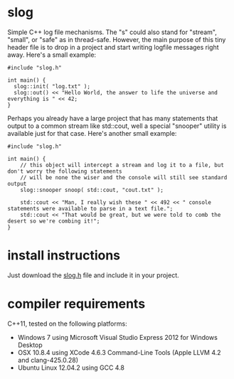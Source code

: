 slog
====

Simple C++ log file mechanisms. The "s" could also stand for "stream", "small", or "safe" as in thread-safe.  However, the main purpose of this tiny header file is to drop in a project and start writing logfile messages right away.  Here's a small example:

    #include "slog.h"
  
    int main() {
      slog::init( "log.txt" );
      slog::out() << "Hello World, the answer to life the universe and everything is " << 42;
    }
    
Perhaps you already have a large project that has many statements that output to a common stream like std::cout, well a special "snooper" utility is available just for that case.  Here's another small example:

    #include "slog.h"
    
    int main() {
        // this object will intercept a stream and log it to a file, but don't worry the following statements
        // will be none the wiser and the console will still see standard output
        slog::snooper snoop( std::cout, "cout.txt" );     
        
        std::cout << "Man, I really wish these " << 492 << " console statements were available to parse in a text file.";
        std::cout << "That would be great, but we were told to comb the desert so we're combing it!";
    }
    
install instructions
====================
Just download the [slog.h](https://raw.github.com/sudopunk/slog/master/include/slog.h "slog.h") file and include it in your project.

compiler requirements
=====================
C++11, tested on the following platforms:
* Windows 7 using Microsoft Visual Studio Express 2012 for Windows Desktop
* OSX 10.8.4 using XCode 4.6.3 Command-Line Tools (Apple LLVM 4.2 and clang-425.0.28)
* Ubuntu Linux 12.04.2 using GCC 4.8
